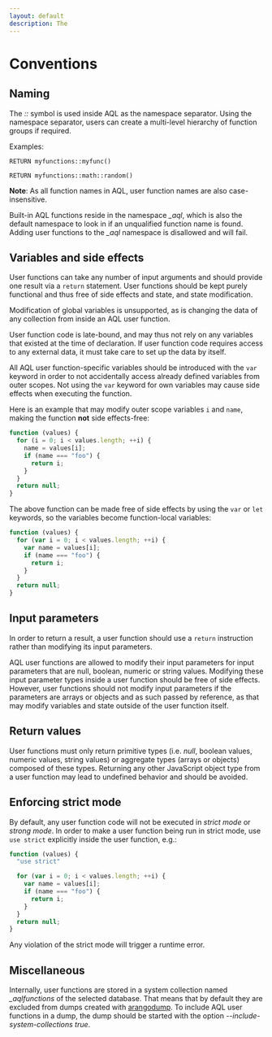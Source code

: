 ```yaml
---
layout: default
description: The
---
```

Conventions
===========

Naming
------

The *::* symbol is used inside AQL as the namespace separator. Using
the namespace separator, users can create a multi-level hierarchy of
function groups if required.

Examples:

```
RETURN myfunctions::myfunc()

RETURN myfunctions::math::random()
```

**Note**: As all function names in AQL, user function names are also
case-insensitive.

Built-in AQL functions reside in the namespace *_aql*, which is also
the default namespace to look in if an unqualified function name is
found. Adding user functions to the *_aql* namespace is disallowed and
will fail.

Variables and side effects
--------------------------

User functions can take any number of input arguments and should
provide one result via a `return` statement. User functions should be kept 
purely functional and thus free of side effects and state, and state modification.

Modification of global variables is unsupported, as is changing
the data of any collection from inside an AQL user function.

User function code is late-bound, and may thus not rely on any variables
that existed at the time of declaration. If user function code requires
access to any external data, it must take care to set up the data by
itself.

All AQL user function-specific variables should be introduced with the `var`
keyword in order to not accidentally access already defined variables from
outer scopes. Not using the `var` keyword for own variables may cause side
effects when executing the function.

Here is an example that may modify outer scope variables `i` and `name`,
making the function **not** side effects-free:

```js
function (values) {
  for (i = 0; i < values.length; ++i) {
    name = values[i];
    if (name === "foo") {
      return i;
    }
  }
  return null;
}
```

The above function can be made free of side effects by using the `var` or
`let` keywords, so the variables become function-local variables:

```js
function (values) {
  for (var i = 0; i < values.length; ++i) {
    var name = values[i];
    if (name === "foo") {
      return i;
    }
  }
  return null;
}
```

Input parameters
----------------

In order to return a result, a user function should use a `return` instruction 
rather than modifying its input parameters.

AQL user functions are allowed to modify their input parameters for input 
parameters that are null, boolean, numeric or string values. Modifying these
input parameter types inside a user function should be free of side effects. 
However, user functions should not modify input parameters if the parameters are 
arrays or objects and as such passed by reference, as that may modify variables 
and state outside of the user function itself. 

Return values
-------------

User functions must only return primitive types (i.e. *null*, boolean
values, numeric values, string values) or aggregate types (arrays or
objects) composed of these types.
Returning any other JavaScript object type from a user function may lead
to undefined behavior and should be avoided.

Enforcing strict mode
---------------------

By default, any user function code will not be executed in *strict mode* or 
*strong mode*. In order to make a user function being run in strict 
mode, use `use strict` explicitly inside the user function, e.g.:

```js
function (values) {
  "use strict"

  for (var i = 0; i < values.length; ++i) {
    var name = values[i];
    if (name === "foo") {
      return i;
    }
  }
  return null;
}
```

Any violation of the strict mode will trigger a runtime error.

Miscellaneous
-------------

Internally, user functions are stored in a system collection named
*_aqlfunctions*  of the selected database. 
That means that by default they are excluded from dumps
created with [arangodump](httpbulkimports-arangodump.html).
To include AQL user functions in a dump, the dump should be started
with the option *--include-system-collections true*.
